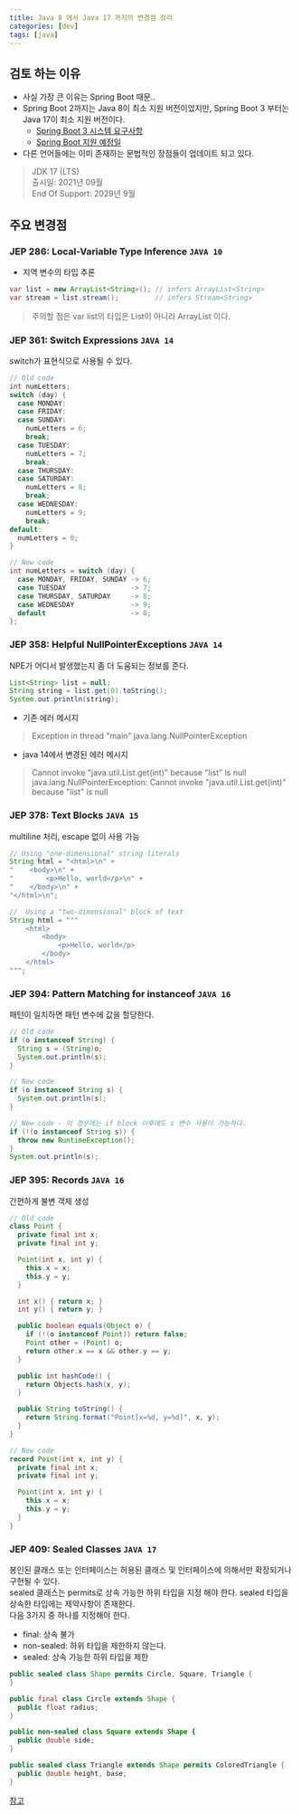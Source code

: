 ```yaml
---
title: Java 8 에서 Java 17 까지의 변경점 정리
categories: [dev]
tags: [java]
---
```

## 검토 하는 이유
- 사실 가장 큰 이유는 Spring Boot 때문..
- Spring Boot 2까지는 Java 8이 최소 지원 버전이었지만, Spring Boot 3 부터는 Java 17이 최소 지원 버전이다.
  - [Spring Boot 3 시스템 요구사항](https://docs.spring.io/spring-boot/docs/current/reference/html/getting-started.html#getting-started.system-requirements)
  - [Spring Boot 지원 예정일](https://spring.io/projects/spring-boot#support)
- 다른 언어들에는 이미 존재하는 문법적인 장점들이 업데이트 되고 있다.
> JDK 17 (LTS)  
> 출시일: 2021년 09월  
> End Of Support: 2029년 9월  

## 주요 변경점

### JEP 286: Local-Variable Type Inference `JAVA 10`
- 지역 변수의 타입 추론
```java
var list = new ArrayList<String>(); // infers ArrayList<String>
var stream = list.stream();         // infers Stream<String>
```
> 주의할 점은 var list의 타입은 List<String>이 아니라 ArrayList<String> 이다.


### JEP 361: Switch Expressions `JAVA 14`
switch가 표현식으로 사용될 수 있다.
```java
// Old code
int numLetters;
switch (day) {
  case MONDAY:
  case FRIDAY:
  case SUNDAY:
    numLetters = 6;
    break;
  case TUESDAY:
    numLetters = 7;
    break;
  case THURSDAY:
  case SATURDAY:
    numLetters = 8;
    break;
  case WEDNESDAY:
    numLetters = 9;
    break;
default:
  numLetters = 0;
}

// New code
int numLetters = switch (day) {
  case MONDAY, FRIDAY, SUNDAY -> 6;
  case TUESDAY                -> 7;
  case THURSDAY, SATURDAY     -> 8;
  case WEDNESDAY              -> 9;
  default                     -> 0;
};
```

### JEP 358: Helpful NullPointerExceptions `JAVA 14`
NPE가 어디서 발생했는지 좀 더 도움되는 정보를 준다.
```java
List<String> list = null;
String string = list.get(0).toString();
System.out.println(string);
```
- 기존 에러 메시지
> Exception in thread "main" java.lang.NullPointerException

- java 14에서 변경된 에러 메시지
> Cannot invoke "java.util.List.get(int)" because "list" is null  
> java.lang.NullPointerException: Cannot invoke "java.util.List.get(int)" because "list" is null

### JEP 378: Text Blocks `JAVA 15`
multiline 처리, escape 없이 사용 가능
```java
// Using "one-dimensional" string literals
String html = "<html>\n" +
"    <body>\n" +
"        <p>Hello, world</p>\n" +
"    </body>\n" +
"</html>\n";

//  Using a "two-dimensional" block of text
String html = """
    <html>
        <body>
            <p>Hello, world</p>
        </body>
    </html>
""";
```


### JEP 394: Pattern Matching for instanceof `JAVA 16`
패턴이 일치하면 패턴 변수에 값을 할당한다.
```java
// Old code
if (o instanceof String) {
  String s = (String)o;
  System.out.println(s);
}

// New code
if (o instanceof String s) {
  System.out.println(s);
}

// New code - 이 경우에는 if block 이후에도 s 변수 사용이 가능하다.
if (!(o instanceof String s)) {
  throw new RuntimeException();
}
System.out.println(s);
```

### JEP 395: Records `JAVA 16`
간편하게 불변 객체 생성
```java
// Old code
class Point {
  private final int x;
  private final int y;

  Point(int x, int y) {
    this.x = x;
    this.y = y;
  }

  int x() { return x; }
  int y() { return y; }

  public boolean equals(Object o) {
    if (!(o instanceof Point)) return false;
    Point other = (Point) o;
    return other.x == x && other.y == y;
  }

  public int hashCode() {
    return Objects.hash(x, y);
  }

  public String toString() {
    return String.format("Point[x=%d, y=%d]", x, y);
  }
}

// New code
record Point(int x, int y) {
  private final int x;
  private final int y;

  Point(int x, int y) {
    this.x = x;
    this.y = y;
  }
}
```

### JEP 409: Sealed Classes `JAVA 17`
봉인된 클래스 또는 인터페이스는 허용된 클래스 및 인터페이스에 의해서만 확장되거나 구현될 수 있다.    
sealed 클래스는 permits로 상속 가능한 하위 타입을 지정 해야 한다.
sealed 타입을 상속한 타입에는 제약사항이 존재한다.   
다음 3가지 중 하나를 지정해야 한다.
- final: 상속 불가
- non-sealed: 하위 타입을 제한하지 않는다.
- sealed: 상속 가능한 하위 타입을 제한

```java
public sealed class Shape permits Circle, Square, Triangle {
}

public final class Circle extends Shape {
  public float radius;
}

public non-sealed class Square extends Shape {
  public double side;
}

public sealed class Triangle extends Shape permits ColoredTriangle {
  public double height, base;
}
```

[참고](https://openjdk.org/projects/jdk/)
